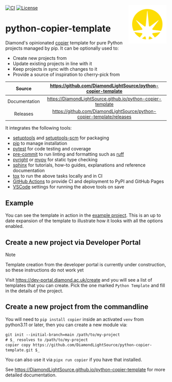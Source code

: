 <img src="https://raw.githubusercontent.com/DiamondLightSource/python-copier-template/main/docs/images/dls-logo.svg"
     style="background: none" width="120px" height="120px" align="right">

[![CI](https://github.com/DiamondLightSource/python-copier-template/actions/workflows/ci.yml/badge.svg)](https://github.com/DiamondLightSource/python-copier-template/actions/workflows/ci.yml)
[![License](https://img.shields.io/badge/License-Apache%202.0-blue.svg)](https://www.apache.org/licenses/LICENSE-2.0)

# python-copier-template

Diamond's opinionated [copier](https://copier.readthedocs.io) template for pure Python projects managed by pip. It can be optionally used to:

- Create new projects from
- Update existing projects in line with it
- Keep projects in sync with changes to it
- Provide a source of inspiration to cherry-pick from

Source          | <https://github.com/DiamondLightSource/python-copier-template>
:---:           | :---:
Documentation   | <https://DiamondLightSource.github.io/python-copier-template>
Releases        | <https://github.com/DiamondLightSource/python-copier-template/releases>

It integrates the following tools:

- [setuptools](https://setuptools.pypa.io) and [setuptools-scm](https://setuptools-scm.readthedocs.io) for packaging
- [pip](https://pip.pypa.io) to manage installation
- [pytest](https://docs.pytest.org) for code testing and coverage
- [pre-commit](https://pre-commit.com) to run linting and formatting such as [ruff](https://docs.astral.sh/ruff)
- [pyright](https://microsoft.github.io/pyright) or [mypy](https://www.mypy-lang.org) for static type checking
- [sphinx](https://www.sphinx-doc.org) for tutorials, how-to guides, explanations and reference documentation
- [tox](https://tox.wiki) to run the above tasks locally and in CI
- [GitHub Actions](https://docs.github.com/en/actions) to provide CI and deployment to PyPI and GitHub Pages
- [VSCode](https://code.visualstudio.com/docs) settings for running the above tools on save

## Example

You can see the template in action in the [example project](https://github.com/DiamondLightSource/python-copier-template-example). This is an up to date expansion of the template to illustrate how it looks with all the options enabled.

## Create a new project via Developer Portal

> [!NOTE]
> Template creation from the developer portal is currently under construction, so these instructions do not work yet

Visit <https://dev-portal.diamond.ac.uk/create> and you will see a list of templates that you can create. Pick the one marked `Python Template` and fill in the details of the project.

## Create a new project from the commandline

You will need to `pip install copier` inside an activated `venv` from python3.11 or later, then you can create a new module via:

```
git init --initial-branch=main /path/to/my-project
# $_ resolves to /path/to/my-project
copier copy https://github.com/DiamondLightSource/python-copier-template.git $_
```

You can also use it via `pipx run copier` if you have that installed.

<!-- README only content. Anything below this line won't be included in index.md -->

See https://DiamondLightSource.github.io/python-copier-template for more detailed documentation.
